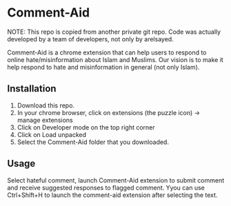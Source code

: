 
# Comment-Aid
NOTE: This repo is copied from another private git repo. Code was actually developed by a team of developers, not only by arelsayed.


Comment-Aid is a chrome extension that can help users to respond to online hate/misinformation about Islam and Muslims.
Our vision is to make it help respond to hate and misinformation in general (not only Islam). 

## Installation

1. Download this repo.
2. In your chrome browser, click on extensions (the puzzle icon) -> manage extensions
3. Click on Developer mode on the top right corner
4. Click on Load unpacked
5. Select the Comment-Aid folder that you downloaded.

## Usage

Select hateful comment, launch Comment-Aid extension to submit comment and receive suggested responses to flagged comment.
Yyou can use Ctrl+Shift+H to launch the comment-aid extension after selecting the text.